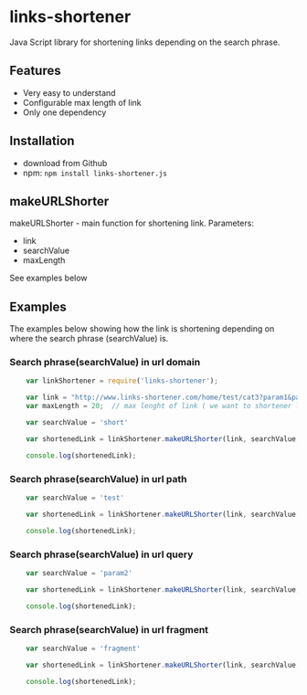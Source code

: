 links-shortener
=======================================================================
Java Script library for shortening links depending on the search phrase.

## Features
* Very easy to understand
* Configurable max length of link
* Only one dependency

## Installation
* download from Github
* npm: `npm install links-shortener.js`

## makeURLShorter 
makeURLShorter - main function for shortening link. 
Parameters: 
* link 
* searchValue
* maxLength
	
See examples below 

## Examples 
The examples below showing how the link is shortening depending on where the search phrase (searchValue) is. 

### Search phrase(searchValue) in url domain 
```javascript
    var linkShortener = require('links-shortener');

    var link = "http://www.links-shortener.com/home/test/cat3?param1&param2&param3#fragment_part";
    var maxLength = 20;  // max lenght of link ( we want to shortener link to this length)

    var searchValue = 'short'

    var shortenedLink = linkShortener.makeURLShorter(link, searchValue, maxLength);

    console.log(shortenedLink);
```
### Search phrase(searchValue) in url path
```javascript
    var searchValue = 'test'

    var shortenedLink = linkShortener.makeURLShorter(link, searchValue, maxLength);

    console.log(shortenedLink);
```
### Search phrase(searchValue) in url query
```javascript
    var searchValue = 'param2'

    var shortenedLink = linkShortener.makeURLShorter(link, searchValue, maxLength);

    console.log(shortenedLink);
```
### Search phrase(searchValue) in url fragment
```javascript
    var searchValue = 'fragment'

    var shortenedLink = linkShortener.makeURLShorter(link, searchValue, maxLength);

    console.log(shortenedLink);
```





